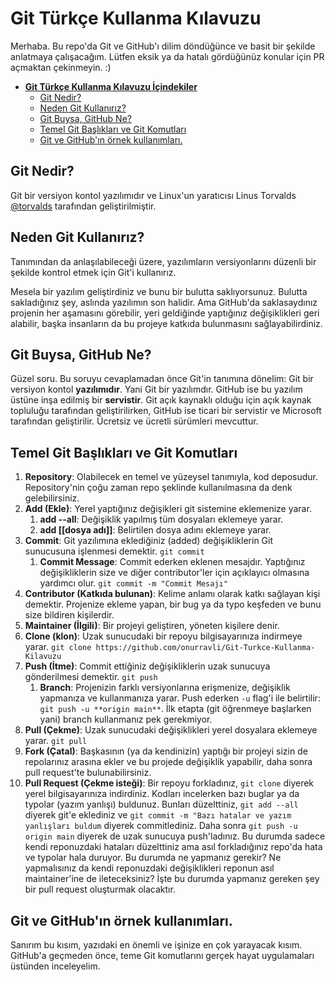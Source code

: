 # **Git Türkçe Kullanma Kılavuzu**

Merhaba. Bu repo'da Git ve GitHub'ı dilim döndüğünce ve basit bir şekilde anlatmaya çalışacağım. Lütfen eksik ya da hatalı gördüğünüz konular için PR açmaktan çekinmeyin. :)

- [**Git Türkçe Kullanma Kılavuzu İçindekiler**](#--git-t-rk-e-kullanma-k-lavuzu--)
  - [Git Nedir?](#git-nedir-)
  - [Neden Git Kullanırız?](#neden-git-kullan-r-z-)
  - [Git Buysa, GitHub Ne?](#git-buysa--github-ne-)
  - [Temel Git Başlıkları ve Git Komutları](#temel-git-ba-l-klar--ve-git-komutlar-)
  - [Git ve GitHub'ın örnek kullanımları.](#git-ve-github--n--rnek-kullan-mlar-)

## Git Nedir?

Git bir versiyon kontol yazılımıdır ve Linux'un yaratıcısı Linus Torvalds [@torvalds](https://github.com/torvalds) tarafından geliştirilmiştir.

## Neden Git Kullanırız?

Tanımından da anlaşılabileceği üzere, yazılımların versiyonlarını düzenli bir şekilde kontrol etmek için Git'i kullanırız.

Mesela bir yazılım geliştirdiniz ve bunu bir bulutta saklıyorsunuz. Bulutta sakladığınız şey, aslında yazılımın son halidir. Ama GitHub'da saklasaydınız projenin her aşamasını görebilir, yeri geldiğinde yaptığınız değişiklikleri geri alabilir, başka insanların da bu projeye katkıda bulunmasını sağlayabilirdiniz.

## Git Buysa, GitHub Ne?

Güzel soru. Bu soruyu cevaplamadan önce Git'in tanımına dönelim: Git bir versiyon kontol **yazılımıdır**. Yani Git bir yazılımdır. GitHub ise bu yazılım üstüne inşa edilmiş bir **servistir**. Git açık kaynaklı olduğu için açık kaynak topluluğu tarafından geliştirilirken, GitHub ise ticari bir servistir ve Microsoft tarafından geliştirilir. Ücretsiz ve ücretli sürümleri mevcuttur.

## Temel Git Başlıkları ve Git Komutları

1. **Repository**: Olabilecek en temel ve yüzeysel tanımıyla, kod deposudur. Repository'nin çoğu zaman repo şeklinde kullanılmasına da denk gelebilirsiniz.
2. **Add (Ekle)**: Yerel yaptığınız değişikleri git sistemine eklemenize yarar.
   1. **add --all**: Değişiklik yapılmış tüm dosyaları eklemeye yarar.
   2. **add [[dosya adı]]**: Belirtilen dosya adını eklemeye yarar.
3. **Commit**: Git yazılımına eklediğiniz (added) değişikliklerin Git sunucusuna işlenmesi demektir. `git commit`
   1. **Commit Message**: Commit ederken eklenen mesajdır. Yaptığınız değişikliklerin size ve diğer contributor'ler için açıklayıcı olmasına yardımcı olur. `git commit -m "Commit Mesajı"`
4. **Contributor (Katkıda bulunan)**: Kelime anlamı olarak katkı sağlayan kişi demektir. Projenize ekleme yapan, bir bug ya da typo keşfeden ve bunu size bildiren kişilerdir.
5. **Maintainer (İlgili)**: Bir projeyi geliştiren, yöneten kişilere denir.
6. **Clone (klon)**: Uzak sunucudaki bir repoyu bilgisayarınıza indirmeye yarar. `git clone https://github.com/onurravli/Git-Turkce-Kullanma-Kilavuzu`
7. **Push (İtme)**: Commit ettiğiniz değişikliklerin uzak sunucuya gönderilmesi demektir. `git push`
   1. **Branch**: Projenizin farklı versiyonlarına erişmenize, değişiklik yapmanıza ve kullanmanıza yarar. Push ederken `-u` flag'i ile belirtilir: `git push -u **origin main**`. İlk etapta (git öğrenmeye başlarken yani) branch kullanmanız pek gerekmiyor.
8. **Pull (Çekme)**: Uzak sunucudaki değişiklikleri yerel dosyalara eklemeye yarar. `git pull`
9. **Fork (Çatal)**: Başkasının (ya da kendinizin) yaptığı bir projeyi sizin de repolarınız arasına ekler ve bu projede değişiklik yapabilir, daha sonra pull request'te bulunabilirsiniz.
10. **Pull Request (Çekme isteği)**: Bir repoyu forkladınız, `git clone` diyerek yerel bilgisayarınıza indirdiniz. Kodları incelerken bazı buglar ya da typolar (yazım yanlışı) buldunuz. Bunları düzelttiniz, `git add --all` diyerek git'e eklediniz ve `git commit -m "Bazı hatalar ve yazım yanlışları buldum` diyerek commitlediniz. Daha sonra `git push -u origin main` diyerek de uzak sunucuya push'ladınız. Bu durumda sadece kendi reponuzdaki hataları düzelttiniz ama asıl forkladığınız repo'da hata ve typolar hala duruyor. Bu durumda ne yapmanız gerekir? Ne yapmalısınız da kendi reponuzdaki değişiklikleri reponun asıl maintainer'ine de ileteceksiniz? İşte bu durumda yapmanız gereken şey bir pull request oluşturmak olacaktır.

## Git ve GitHub'ın örnek kullanımları.

Sanırım bu kısım, yazıdaki en önemli ve işinize en çok yarayacak kısım. GitHub'a geçmeden önce, teme Git komutlarını gerçek hayat uygulamaları üstünden inceleyelim.
